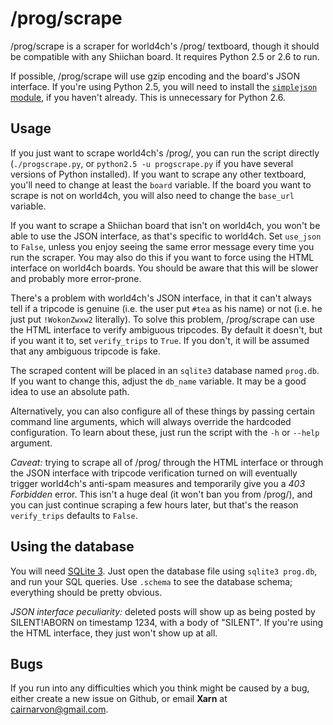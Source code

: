 # /prog/scrape

/prog/scrape is a scraper for world4ch's /prog/ textboard, though it should be compatible with any Shiichan board. It requires Python 2.5 or 2.6 to run.

If possible, /prog/scrape will use gzip encoding and the board's JSON interface. If you're using Python 2.5, you will need to install the [`simplejson` module](http://pypi.python.org/pypi/simplejson/), if you haven't already. This is unnecessary for Python 2.6.

## Usage

If you just want to scrape world4ch's /prog/, you can run the script directly (`./progscrape.py`, or `python2.5 -u progscrape.py` if you have several versions of Python installed). If you want to scrape any other textboard, you'll need to change at least the `board` variable. If the board you want to scrape is not on world4ch, you will also need to change the `base_url` variable.

If you want to scrape a Shiichan board that isn't on world4ch, you won't be able to use the JSON interface, as that's specific to world4ch. Set `use_json` to `False`, unless you enjoy seeing the same error message every time you run the scraper. You may also do this if you want to force using the HTML interface on world4ch boards. You should be aware that this will be slower and probably more error-prone.

There's a problem with world4ch's JSON interface, in that it can't always tell if a tripcode is genuine (i.e. the user put `#tea` as his name) or not (i.e. he just put `!WokonZwxw2` literally). To solve this problem, /prog/scrape can use the HTML interface to verify ambiguous tripcodes. By default it doesn't, but if you want it to, set `verify_trips` to `True`. If you don't, it will be assumed that any ambiguous tripcode is fake.

The scraped content will be placed in an `sqlite3` database named `prog.db`. If you want to change this, adjust the `db_name` variable. It may be a good idea to use an absolute path.

Alternatively, you can also configure all of these things by passing certain command line arguments, which will always override the hardcoded configuration. To learn about these, just run the script with the `-h` or `--help` argument.

*Caveat:* trying to scrape all of /prog/ through the HTML interface or through the JSON interface with tripcode verification turned on will eventually trigger world4ch's anti-spam measures and temporarily give you a *403 Forbidden* error. This isn't a huge deal (it won't ban you from /prog/), and you can just continue scraping a few hours later, but that's the reason `verify_trips` defaults to `False`.

## Using the database

You will need [SQLite 3](http://sqlite.org/). Just open the database file using `sqlite3 prog.db`, and run your SQL queries. Use `.schema` to see the database schema; everything should be pretty obvious.

*JSON interface peculiarity:* deleted posts will show up as being posted by SILENT!ABORN on timestamp 1234, with a body of "SILENT". If you're using the HTML interface, they just won't show up at all.

## Bugs

If you run into any difficulties which you think might be caused by a bug, either create a new issue on Github, or email **Xarn** at <cairnarvon@gmail.com>.
